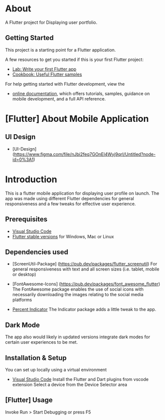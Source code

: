 # About

A Flutter project for Displaying user portfolio.

## Getting Started

This project is a starting point for a Flutter application.

A few resources to get you started if this is your first Flutter project:

- [Lab: Write your first Flutter app](https://docs.flutter.dev/get-started/codelab)
- [Cookbook: Useful Flutter samples](https://docs.flutter.dev/cookbook)

For help getting started with Flutter development, view the
- [online documentation](https://docs.flutter.dev/), which offers tutorials, samples, guidance on mobile development, and a full API reference.

# [Flutter] About Mobile Application

## UI Design
- [UI-Design] (https://www.figma.com/file/nJbi2feq7GOnEl4Wyj9qrI/Untitled?node-id=0%3A1)

# Introduction
This is a flutter mobile application for displaying user profile on launch. The app was made using different Flutter dependencies for general responsiveness and a few tweaks for effective user experience.

## Prerequisites
- [Visual Studio Code](https://code.visualstudio.com/download)
- [Flutter stable versions](https://docs.flutter.dev/get-started/install) for Windows, Mac or Linux

## Dependencies used
- [ScreenUtil-Package] (https://pub.dev/packages/flutter_screenutil)
For general responsiveness with text and all screen sizes (i.e. tablet, mobile or desktop)

- [FontAwesome-Icons] (https://pub.dev/packages/font_awesome_flutter)
The FontAwesome package enables the use of social icons with necessarily downloading the images relating to the social media platforms

- [Percent Indicator](https://pub.dev/packages/percent_indicator)
The Indicator package adds a little tweak to the app.

## Dark Mode
The app also would likely in updated versions integrate dark modes for certain user experiences to be met.

## Installation & Setup
You can set up locally using a virtual environment
- [Visual Studio Code](https://code.visualstudio.com/download)
Install the Flutter and Dart plugins from vscode extension
Select a device from the Device Selector area

## [Flutter] Usage
Invoke Run > Start Debugging or press F5
